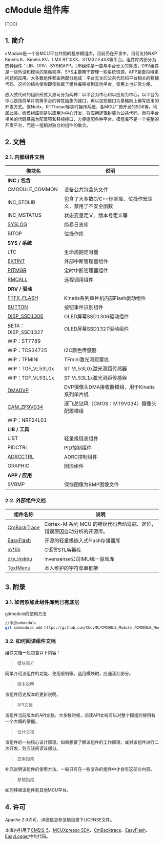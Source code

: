 # cModule 组件库

[TOC]

## 1. 简介

cModule是一个各MCU平台共用的程序模组库，目前仍在开发中。目前支持NXP Kinetis K、Kinetis KV、I.MX RT10XX、STM32 F4XX等平台。组件库内部分为四种组件：LIB、DRV、SYS和APP。LIB组件是一些与平台无关的算法，DRV组件是一些外设和模块的驱动程序，SYS主要用于管理一些系统资源，APP是面向特定问题的应用。大多数组件都由两部分组成：平台无关的公共代码和平台相关的移植代码。这样的结构使得即使脱离了组件库移植到其他平台，使用上也非常方便。

嵌入式代码的组织形式大致可分为两种：以平台为中心和以应用为中心。以平台为中心是指将单片机等平台的特性抽象为接口，再以这些接口为基础向上编写应用的开发方式。像Nuttx、RTThread等实时操作系统、各MCU厂商开发的SDK等，均属此类。而模组库则是以应用为中心开发，将应用逻辑封装为公共代码，而将平台相关的代码暴露为配置项和移植接口，方便适配各种平台。模组库不是一个完整的开发平台，而是一组相对独立的组件的集合。

## 2. 文档

### 2.1. 内部组件文档

| 模块名                                  | 说明                                                      |
| --------------------------------------- | --------------------------------------------------------- |
| **INC / 包含**                          |                                                           |
| CMODULE_COMMON | 设备公共包含头文件 |
| INC_STDLIB                              | 包含了大多数C/C++标准库、位操作宏定义，禁用了不安全函数 |
| INC_MSTATUS                              | 状态变量定义、版本号定义等 |
| [SYSLOG](doc/inc_syslog.md) | 简易日志库 |
| BITOP | 位操作库 |
| **SYS / 系统**                          |                                                           |
| LTC | 生命周期定时器 |
| [EXTINT](doc/sys_extint.md)             | 外部中断管理器组件                                        |
| [PITMGR](doc/sys_pitmgr.md)             | 定时中断管理器组件                                        |
| [RMCALL](doc/sys_rmcall.md)         | 远程调用组件                                              |
| **DRV / 驱动**                          |                                                           |
| [FTFX_FLASH](doc/drv_ftfx_flash.md)     | Kinetis系列单片机内部Flash驱动组件                        |
| [BUTTON](doc/drv_button.md)             | 按钮事件识别组件                                          |
| [DISP_SSD1306](doc/drv_disp_ssd1306.md) | OLED屏幕SSD1306驱动组件                                   |
| BETA：DISP_SSD1327 | OLED屏幕SSD1327驱动组件 |
| WIP：ST7789 |  |
| WIP：TCS34725                           | I2C颜色传感器                                             |
| WIP：TFMINI                             | TFmini激光测距雷达                                        |
| WIP：TOF_VL53L0x                        | ST VL53L0x激光测距传感器                                  |
| WIP：TOF_VL53L1x                        | ST VL53L1x激光测距传感器                                  |
| [DMADVP](doc/drv_dmadvp.md)             | DVP摄像头DMA接收器模组，用于Kinetis系列单片机             |
| [CAM_ZF9V034](doc/drv_cam_zf9v034.md)   | 逐飞总钻风（CMOS：MT9V034）摄像头配置模组                 |
| WIP：NRF24L01                           |                                                        |
| **LIB / 工具**                          |                                                           |
| LIST                                    | 轻量级链表组件                                            |
| PIDCTRL                                 | PID控制组件                                               |
| [ADRCCTRL](doc/lib_adrcctrl.md)         | ADRC控制组件                                              |
| GRAPHIC                                 | 图形组件                                                |
| **APP / 应用**                          |                                                           |
| SVBMP | 保存图像为BMP图像文件 |



### 2.2. 外部组件文档

| 组件名称                                               | 说明                                                         |
| ------------------------------------------------------ | ------------------------------------------------------------ |
| [CmBackTrace](https://github.com/armink/CmBacktrace)   | Cortex-M 系列 MCU 的错误代码自动追踪、定位，错误原因自动分析的开源库。 |
| [EasyFlash](https://github.com/armink/EasyFlash)       | 开源的轻量级嵌入式Flash存储器库                              |
| [m*lib](https://github.com/P-p-H-d/mlib)               | C语言STL容器库                                               |
| [drv_invimu](https://github.com/beforelight/c_inv_imu) | Invensense公司IMU统一驱动库                    |
| [TextMenu](https://github.com/CkovMk/TextMenu)         | 本人维护的字符菜单框架          |

## 3. 附录

### 3.1. 如何添加此组件库到已有底层

gitmodule的使用方法

```sh
//添加submodule
git submodule add https://github.com/CkovMk/CMODULE_Module /CMODULE_Module
```

### 3.2. 如何阅读组件文档

组件文档一般包含以下内容：

> 模块简介

简单介绍该组件的功能、使用限制等。选用模块时，应通读此部分。

> 版本说明

该组件历史版本的更新说明。

> API文档

该组件当前版本的API文档。大多数时候，阅读API文档可以对整个模组的使用有一个大概的掌握。

> 设计文档

该组件的一些核心设计原理。如果想要了解该组件的工作原理，或对该组件进行二次开发，则应该阅读该部分。

> 应用指南

补充说明该组件的使用方法。一般只有在一些复杂的组件中才会有这部分内容。

> 移植指南

如何移植该组件到其他MCU平台。

## 4. 许可

Apache 2.0许可，详细信息参见根目录下LICENSE文件。

本库内引用了[CMSIS_5](https://github.com/ARM-software/CMSIS_5)、[MCUXpresso SDK](https://mcuxpresso.nxp.com/en/welcome)、[CmBacktrace](https://github.com/armink/CmBacktrace)、[EasyFlash](https://github.com/armink/EasyFlash)、[EasyLogger](https://github.com/armink/EasyLogger)中的代码。

